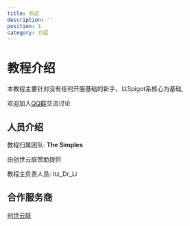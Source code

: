 ```yaml
---
title: 欢迎
description: ''
position: 1
category: 介绍
---
```


# 教程介绍

本教程主要针对没有任何开服基础的新手，以Spigot系核心为基础,

欢迎加入[QQ群](https://jq.qq.com/?_wv=1027&k=5v31lJZY)交流讨论

## 人员介绍

教程归属团队: **The Simples**

由创世云联赞助提供

教程主负责人员: Itz_Dr_Li

## 合作服务商

[创世云联](https://www.mcicp.cn/)